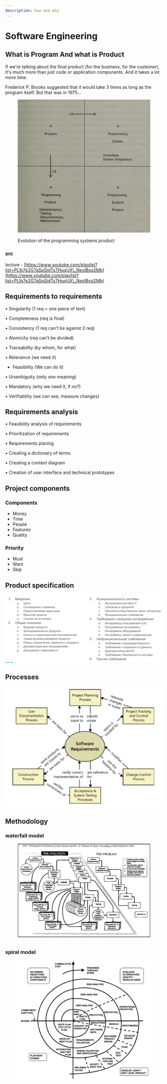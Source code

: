 ```yaml
---
description: how and why
---
```


# Software Engineering

## What is Program And what is Product

If we're talking about the final product (for the business, for the customer), it's much more than just code or application components. And it takes a lot more time.

Frederick P. Brooks suggested that it would take 3 times as long as the program itself. But that was in 1975...

<figure><img src="../../.gitbook/assets/Screenshot 2023-06-03 at 20.51.24.png" alt="" width="563"><figcaption><p>Evolution of the programming systems product</p></figcaption></figure>

### src

lecture - [https://www.youtube.com/playlist?list=PLlb7e2G7aSpSidTs7HuqUX\_NeslBsg2Mb](https://www.youtube.com/playlist?list=PLlb7e2G7aSpSidTs7HuqUX\_NeslBsg2Mb)

## Requirements to requirements

• Singularity (1 req = one piece of text)

• Completeness (req is final)

• Consistency (1 req can’t be against 2 req)

• Atomicity (req can’t be divided)

• Traceability (by whom, for what)

• Relevance (we need it)

* Feasibility (We can do it)

• Unambiguity (only one meaning)

• Mandatory (why we need it, if no?)

• Verifiability (we can see, measure changes)

## Requirements analysis

• Feasibility analysis of requirements&#x20;

• Prioritization of requirements&#x20;

• Requirements planing&#x20;

• Creating a dictionary of terms&#x20;

• Creating a context diagram&#x20;

• Creation of user interface and technical prototypes

## Project components

### Components

* Money
* Time
* People
* Features
* Quality

### Priority

* Must
* Want
* Skip

## Product specification&#x20;

<img src="../../.gitbook/assets/image.png" alt="" data-size="original">

## Processes

![](<../../.gitbook/assets/image (3).png>)

## Methodology&#x20;

### waterfall model

<figure><img src="../../.gitbook/assets/изображение (9).png" alt=""><figcaption></figcaption></figure>

### spiral model

<figure><img src="../../.gitbook/assets/изображение (10).png" alt=""><figcaption></figcaption></figure>
